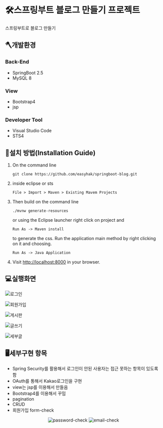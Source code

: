 🛠스프링부트 블로그 만들기 프로젝트
================================

스프링부트로 블로그 만들기 


## 🪓개발환경
### Back-End 
- SpringBoot 2.5
- MySQL 8
### View
- Bootstrap4
- jsp
### Developer Tool
- Visual Studio Code
- STS4

## 🔨설치 방법(Installation Guide)
1) On the command line
    ```
    git clone https://github.com/easyhak/springboot-blog.git
    ```
2) inside eclipse or sts
   ```
   File > Import > Maven > Existing Mavem Projects
   ```
3) Then build on the command line
    ```
    ./mvnw generate-resources
    ```  
    or using the Eclipse launcher right click on project and
    ```
    Run As -> Maven install
    ```
    to generate the css. Run the application main method by right clicking on it and choosing.
    ```
    Run As -> Java Application
    ```
4) Visit [http://localhost:8000](http://localhost:8000) in your browser.
## 💻실행화면
![로그인](https://user-images.githubusercontent.com/48908552/174419557-74d934e6-c0e8-4991-b3d7-159a686b20c8.png)

![회원가입](https://user-images.githubusercontent.com/48908552/174419560-d0cdf5dc-5c91-4868-b342-0cefd4f20e1c.png)


![게시판](https://user-images.githubusercontent.com/48908552/174419565-c6638b6c-6688-4ce3-9882-070fede9b937.png)


![글쓰기](https://user-images.githubusercontent.com/48908552/174419569-4c6a99fc-d12e-4788-9d89-a8b0fed7359a.png)


![세부글](https://user-images.githubusercontent.com/48908552/174419580-9f4f21e2-9cd5-4e8a-acd2-96a99a4aa8b2.png)


## 🖥세부구현 항목

- Spring Security를 활용해서 로그인이 안된 사용자는 접근 못하는 항목이 있도록 함
- OAuth를 통해서 Kakao로그인을 구현
- view는 jsp를 이용해서 만들음
- Bootstrap4를 이용해서 꾸밈
- pagination
- CRUD
- 회원가입 form-check 

<div align="center">
             
![password-check](https://user-images.githubusercontent.com/48908552/174327734-432f2663-4465-47a9-97a8-f0b08f52a4d1.png)
![email-check](https://user-images.githubusercontent.com/48908552/174327743-aeaba59c-8fe3-49b3-bd29-f25d98b0fe91.png)
             
</div>

